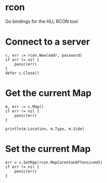 # rcon
Go bindings for the HLL RCON tool

# Connect to a server
```
c, err := rcon.New(addr, password)
if err != nil {
	panic(err)
}
defer c.Close()
```

# Get the current Map
```
m, err := c.Map()
if err != nil {
	panic(err)
}

println(m.Location, m.Type, m.Side)
```

# Set the current Map
```
err = c.SetMap(rcon.MapCarentanOffensiveUS)
if err != nil {
	panic(err)
}
```